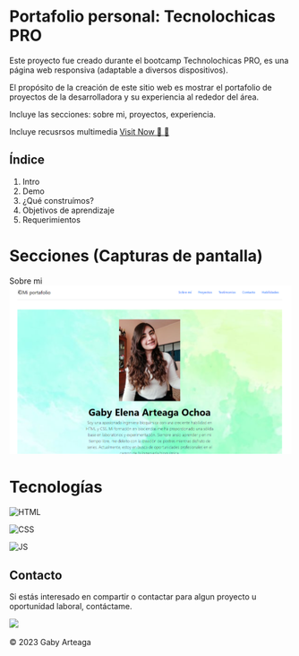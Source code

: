 # Portafolio personal: Tecnolochicas PRO

Este proyecto fue creado durante el bootcamp Technolochicas PRO, es una página web responsiva (adaptable a diversos dispositivos).


El propósito de la creación de este sitio web es mostrar el portafolio de proyectos de la desarrolladora y su experiencia al rededor del área. 

Incluye las secciones: sobre mi, proyectos, experiencia.

Incluye recusrsos multimedia
<a href="https://funny-twilight-d72dc4.netlify.app" target="_blank">Visit Now 🚀 :eyes: </a>

## Índice
1. Intro
2. Demo
3. ¿Qué construímos?
4. Objetivos de aprendizaje
5. Requerimientos

# Secciones (Capturas de pantalla)
 Sobre mi ![Alt text](image.png)
 
 
  # Tecnologías
![HTML](https://img.shields.io/badge/html5%20-%23E34F26.svg?&style=for-the-badge&logo=html5&logoColor=white)

![CSS](https://img.shields.io/badge/css3%20-%231572B6.svg?&style=for-the-badge&logo=css3&logoColor=white)

![JS](https://img.shields.io/badge/javascript%20-%23323330.svg?&style=for-the-badge&logo=javascript&logoColor=%23F7DF1E)

## Contacto

Si estás interesado en compartir o contactar para algun proyecto u oportunidad laboral, contáctame. 


<a href="https://www.linkedin.com/in/gaby-elena-arteaga-ochoa/"><img src="https://www.felberpr.com/wp-content/uploads/linkedin-logo.png" width="30"></img></a>

© 2023 Gaby Arteaga 